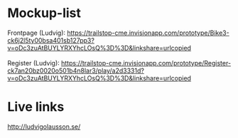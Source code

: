 # Mockup-list
Frontpage (Ludvig): https://trailstop-cme.invisionapp.com/prototype/Bike3-ck6j2l5ty00bsa401sb127pp3?v=oDc3zuAtBUYLYRXYhcLOsQ%3D%3D&linkshare=urlcopied <br><br>
Register (Ludvig): https://trailstop-cme.invisionapp.com/prototype/Register-ck7an20bz0020o501b4n8lar3/play/a2d3331d?v=oDc3zuAtBUYLYRXYhcLOsQ%3D%3D&linkshare=urlcopied

# Live links
http://ludvigolausson.se/

